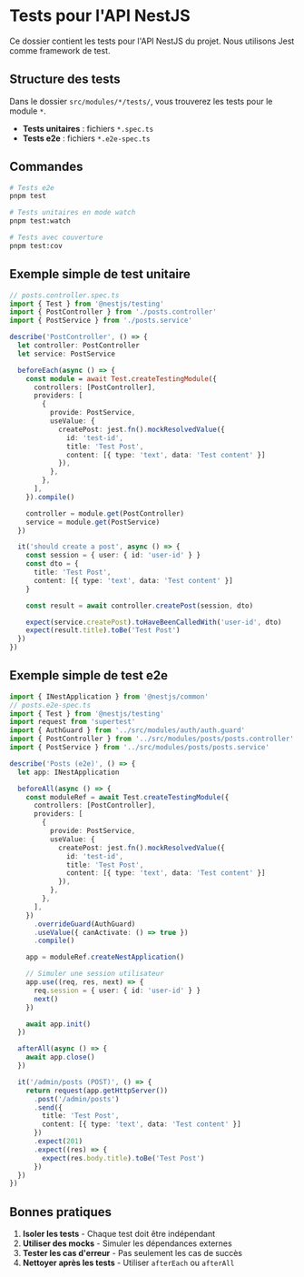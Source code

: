 # Tests pour l'API NestJS

Ce dossier contient les tests pour l'API NestJS du projet. Nous utilisons Jest comme framework de test.

## Structure des tests

Dans le dossier `src/modules/*/tests/`, vous trouverez les tests pour le module `*`.

- **Tests unitaires** : fichiers `*.spec.ts`
- **Tests e2e** : fichiers `*.e2e-spec.ts`

## Commandes

```bash
# Tests e2e
pnpm test

# Tests unitaires en mode watch
pnpm test:watch

# Tests avec couverture
pnpm test:cov

```

## Exemple simple de test unitaire

```typescript
// posts.controller.spec.ts
import { Test } from '@nestjs/testing'
import { PostController } from './posts.controller'
import { PostService } from './posts.service'

describe('PostController', () => {
  let controller: PostController
  let service: PostService

  beforeEach(async () => {
    const module = await Test.createTestingModule({
      controllers: [PostController],
      providers: [
        {
          provide: PostService,
          useValue: {
            createPost: jest.fn().mockResolvedValue({
              id: 'test-id',
              title: 'Test Post',
              content: [{ type: 'text', data: 'Test content' }]
            }),
          },
        },
      ],
    }).compile()

    controller = module.get(PostController)
    service = module.get(PostService)
  })

  it('should create a post', async () => {
    const session = { user: { id: 'user-id' } }
    const dto = {
      title: 'Test Post',
      content: [{ type: 'text', data: 'Test content' }]
    }

    const result = await controller.createPost(session, dto)

    expect(service.createPost).toHaveBeenCalledWith('user-id', dto)
    expect(result.title).toBe('Test Post')
  })
})
```

## Exemple simple de test e2e

```typescript
import { INestApplication } from '@nestjs/common'
// posts.e2e-spec.ts
import { Test } from '@nestjs/testing'
import request from 'supertest'
import { AuthGuard } from '../src/modules/auth/auth.guard'
import { PostController } from '../src/modules/posts/posts.controller'
import { PostService } from '../src/modules/posts/posts.service'

describe('Posts (e2e)', () => {
  let app: INestApplication

  beforeAll(async () => {
    const moduleRef = await Test.createTestingModule({
      controllers: [PostController],
      providers: [
        {
          provide: PostService,
          useValue: {
            createPost: jest.fn().mockResolvedValue({
              id: 'test-id',
              title: 'Test Post',
              content: [{ type: 'text', data: 'Test content' }]
            }),
          },
        },
      ],
    })
      .overrideGuard(AuthGuard)
      .useValue({ canActivate: () => true })
      .compile()

    app = moduleRef.createNestApplication()

    // Simuler une session utilisateur
    app.use((req, res, next) => {
      req.session = { user: { id: 'user-id' } }
      next()
    })

    await app.init()
  })

  afterAll(async () => {
    await app.close()
  })

  it('/admin/posts (POST)', () => {
    return request(app.getHttpServer())
      .post('/admin/posts')
      .send({
        title: 'Test Post',
        content: [{ type: 'text', data: 'Test content' }]
      })
      .expect(201)
      .expect((res) => {
        expect(res.body.title).toBe('Test Post')
      })
  })
})
```

## Bonnes pratiques

1. **Isoler les tests** - Chaque test doit être indépendant
2. **Utiliser des mocks** - Simuler les dépendances externes
3. **Tester les cas d'erreur** - Pas seulement les cas de succès
4. **Nettoyer après les tests** - Utiliser `afterEach` ou `afterAll`
